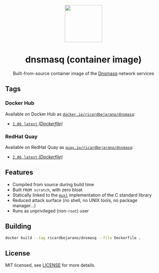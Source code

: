 <p align="center"><img src="https://emojipedia-us.s3.dualstack.us-west-1.amazonaws.com/thumbs/320/apple/155/performing-arts_1f3ad.png" width="120px"></p>
<h1 align="center">dnsmasq (container image)</h1>
<p align="center">Built-from-source container image of the <a href="http://www.thekelleys.org.uk/dnsmasq/doc.html">Dnsmasq</a> network services</p>


## Tags

### Docker Hub

Available on Docker Hub as [`docker.io/ricardbejarano/dnsmasq`](https://hub.docker.com/r/ricardbejarano/dnsmasq):

- [`2.86`, `latest` *(Dockerfile)*](Dockerfile)

### RedHat Quay

Available on RedHat Quay as [`quay.io/ricardbejarano/dnsmasq`](https://quay.io/repository/ricardbejarano/dnsmasq):

- [`2.86`, `latest` *(Dockerfile)*](Dockerfile)


## Features

* Compiled from source during build time
* Built `FROM scratch`, with zero bloat
* Statically linked to the [`musl`](https://musl.libc.org/) implementation of the C standard library
* Reduced attack surface (no shell, no UNIX tools, no package manager...)
* Runs as unprivileged (non-`root`) user


## Building

```bash
docker build --tag ricardbejarano/dnsmasq --file Dockerfile .
```


## License

MIT licensed, see [LICENSE](LICENSE) for more details.
